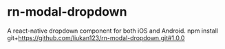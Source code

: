 # rn-modal-dropdown
A react-native dropdown component for both iOS and Android.
npm install git+https://github.com/liukan123/rn-modal-dropdown.git#1.0.0
